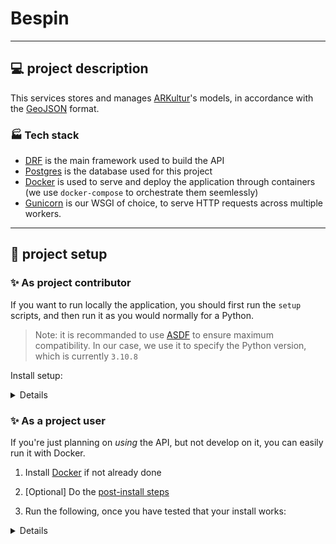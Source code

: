 # Bespin

---

## 💻 project description

This services stores and manages [ARKultur](https://arkultur.creative-rift.com)'s models, in accordance with the
[GeoJSON](https://www.rfc-editor.org/rfc/rfc7946) format.

### 🏭 Tech stack

- [DRF](https://www.django-rest-framework.org/) is the main framework used to build the API
- [Postgres](https://www.postgresql.org/) is the database used for this project
- [Docker](https://www.docker.com/) is used to serve and deploy the application through containers (we use `docker-compose` to orchestrate them seemlessly)
- [Gunicorn](https://gunicorn.org/) is our WSGI of choice, to serve HTTP requests across multiple workers.

---

## 📐 project setup

### ✨ As project contributor

If you want to run locally the application, you should first run the `setup` scripts,
and then run it as you would normally for a Python.

> Note: it is recommanded to use [ASDF](https://asdf-vm.com/guide/getting-started.html) to ensure maximum compatibility.
> In our case, we use it to specify the Python version, which is currently `3.10.8`

Install setup:
<details>

```bash
# go to the project root directory
cd Bespin

# run the database setup script:
# - will assume you're running Ubuntu for the postgresql installation etc
# - will automatically install packages, such as Postgresql 15.
#
# [!] if you have another install running on port 5432, it could create conflicts!
./scripts/setup.sh

# create a virtual env
python -m venv ~/.local/venv_bespin

# enable the virtual env
. ~/.local/venv_lunit/bin/activate

# install pip dependencies
pip install -r requirements.txt

# migrations should already be done, so you can just run the server
python manage.py runserver 8080

# if you need to create new migrations (make sure postgresql is running and you have your env values set up)
python manage.py makemigrations
python manage.py migrate

# or, if you wish to interact with the models directly:
python manage.py shell
```
</details>

### ✨ As a project user

If you're just planning on _using_ the API, but not develop on it, you can easily run it with Docker.

1. Install [Docker](https://docs.docker.com/engine/install/ubuntu/) if not already done

2. [Optional] Do the [post-install steps](https://docs.docker.com/engine/install/linux-postinstall/)

3. Run the following, once you have tested that your install works:

<details>
```bash
# build the image
docker build . -t bespin

# run on port 8080 (assuming postgresql daemon is running and migrations have been done)
docker run -p "8080:8080" bespin
```
</details>

---

## 🎖 Features

### 🧑 Authentication

Authentication is done by providing your email and password.
You then get a `Token` you can use as a `Bearer <Token>` in the `Authorization` field of your requests.

<details>

#### Support for 2FA

-> Three methods should be supported by this project:
 - [x] Authenticator app
 - [ ] Email 2FA
 - [ ] Phone number 2FA

</details>

### 🚩 Domain endpoints


### 🧪 Testing

To run tests, just do
```bash
# enable virtualenv
. ~/.local/venv_bespin/bin/activate

# this is needed to tell DRF which database it should use
export TEST=1

# assuming postgresql service is already running in the background
python manage.py test

# or, if you want to test a single test case
python manage.py test api.tests.AuthTestCase

# or, just one method
python manage.py test api.tests.AuthTestCase.test_can_login_customer_account
```

---

## 🔍 Usage

You may find an [OpenAPI](https://www.openapis.org/) specification at the `/docs` endpoint.
This can then be important in the REST client of your choice, we recommend:
- [Postman](https://www.postman.com/) -- industry leader, full of features, and great for development within a team.
- [Insomnia](https://insomnia.rest/) -- works offline, comfy UI, super easy to work with.
- [HTTPie](https://httpie.io/docs/cli) -- works in the Terminal, but currently cannot import OpenAPI specs.

---

## 🧨 Known issues

- Phone number 2FA is not implemented yet :(
